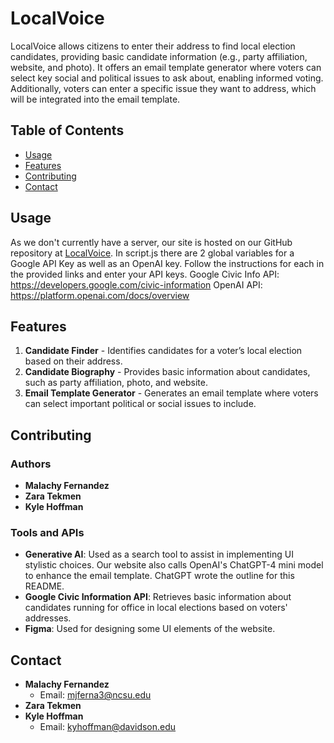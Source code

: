 # LocalVoice

LocalVoice allows citizens to enter their address to find local election candidates, providing basic candidate information (e.g., party affiliation, website, and photo). It offers an email template generator where voters can select key social and political issues to ask about, enabling informed voting. Additionally, voters can enter a specific issue they want to address, which will be integrated into the email template.

## Table of Contents
- [Usage](#usage)
- [Features](#features)
- [Contributing](#contributing)
- [Contact](#contact)

## Usage

As we don't currently have a server, our site is hosted on our GitHub repository at [LocalVoice](https://github.com/ZaraTek/Candidinator).
In script.js there are 2 global variables for a Google API Key as well as an OpenAI key. Follow the instructions for each in the provided links and enter your API keys.
Google Civic Info API: https://developers.google.com/civic-information
OpenAI API: https://platform.openai.com/docs/overview

## Features

1. **Candidate Finder** - Identifies candidates for a voter’s local election based on their address.
2. **Candidate Biography** - Provides basic information about candidates, such as party affiliation, photo, and website.
3. **Email Template Generator** - Generates an email template where voters can select important political or social issues to include.

## Contributing

### Authors
- **Malachy Fernandez**
- **Zara Tekmen**
- **Kyle Hoffman**

### Tools and APIs
- **Generative AI**: Used as a search tool to assist in implementing UI stylistic choices. Our website also calls OpenAI's ChatGPT-4 mini model to enhance the email template. ChatGPT wrote the outline for this README.
- **Google Civic Information API**: Retrieves basic information about candidates running for office in local elections based on voters' addresses.
- **Figma**: Used for designing some UI elements of the website.

## Contact

- **Malachy Fernandez**
  - Email: mjferna3@ncsu.edu
- **Zara Tekmen**
- **Kyle Hoffman**  
  - Email: kyhoffman@davidson.edu
